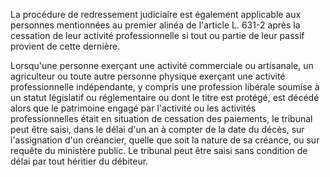 La procédure de redressement judiciaire est également applicable aux personnes mentionnées au premier alinéa de l'article L. 631-2 après la cessation de leur activité professionnelle si tout ou partie de leur passif provient de cette dernière.


Lorsqu'une personne exerçant une activité commerciale ou artisanale, un agriculteur ou toute autre personne physique exerçant une activité professionnelle indépendante, y compris une profession libérale soumise à un statut législatif ou réglementaire ou dont le titre est protégé, est décédé alors que le patrimoine engagé par l'activité ou les activités professionnelles était en situation de cessation des paiements, le tribunal peut être saisi, dans le délai d'un an à compter de la date du décès, sur l'assignation d'un créancier, quelle que soit la nature de sa créance, ou sur requête du ministère public. Le tribunal peut être saisi sans condition de délai par tout héritier du débiteur.

